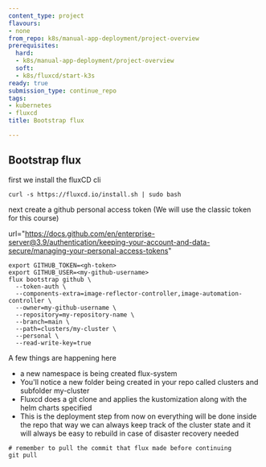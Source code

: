 ```yaml
---
content_type: project
flavours:
- none
from_repo: k8s/manual-app-deployment/project-overview
prerequisites:
  hard:
  - k8s/manual-app-deployment/project-overview
  soft:
  - k8s/fluxcd/start-k3s
ready: true
submission_type: continue_repo
tags:
- kubernetes
- fluxcd
title: Bootstrap flux

---
```

## Bootstrap flux

first we install the fluxCD cli

```
curl -s https://fluxcd.io/install.sh | sudo bash
```

next create a github personal access token (We will use the classic token for this course)

 url="https://docs.github.com/en/enterprise-server@3.9/authentication/keeping-your-account-and-data-secure/managing-your-personal-access-tokens" 

```
export GITHUB_TOKEN=<gh-token>
export GITHUB_USER=<my-github-username>
flux bootstrap github \
  --token-auth \
  --components-extra=image-reflector-controller,image-automation-controller \
  --owner=my-github-username \
  --repository=my-repository-name \
  --branch=main \
  --path=clusters/my-cluster \
  --personal \
  --read-write-key=true
```

A few things are happening here

* a new namespace is being created flux-system
* You'll notice a new folder being created in your repo called clusters and subfolder my-cluster
* Fluxcd does a git clone and applies the kustomization along with the helm charts specified
* This is the deployment step from now on everything will be done inside the repo that way we can always keep track of the cluster state and it will always be easy to rebuild in case of disaster recovery needed

```
# remember to pull the commit that flux made before continuing
git pull 
```

